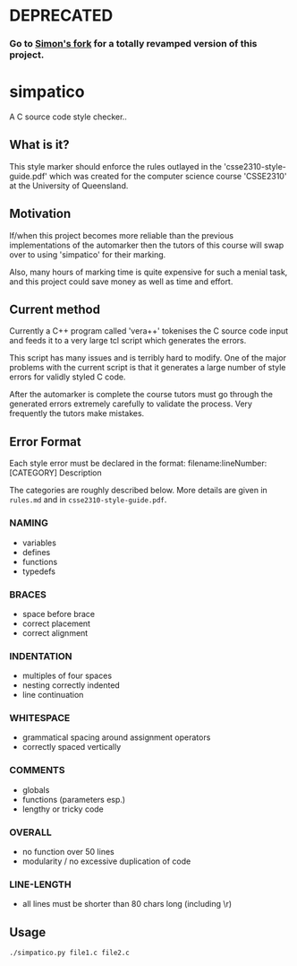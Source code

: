# DEPRECATED
### Go to [Simon's fork](https://github.com/SJShaw/simpatico) for a totally revamped version of this project.

simpatico
=========

A C source code style checker..

## What is it?

This style marker should enforce the rules outlayed in
the 'csse2310-style-guide.pdf' which was created for the computer
science course 'CSSE2310' at the University of Queensland.

## Motivation

If/when this project becomes more reliable than the previous
implementations of the automarker then the tutors of this 
course will swap over to using 'simpatico' for their marking.

Also, many hours of marking time is quite expensive for such
a menial task, and this project could save money as well 
as time and effort.

## Current method

Currently a C++ program called 'vera++' tokenises the C
source code input and feeds it to a very large tcl script
which generates the errors. 

This script has many issues and is terribly hard to modify.
One of the major problems with the current script is that
it generates a large number of style errors for validly 
styled C code.

After the automarker is complete the course tutors must go
through the generated errors extremely carefully to validate
the process. Very frequently the tutors make mistakes.

## Error Format

Each style error must be declared in the format:
    filename:lineNumber: [CATEGORY] Description

The categories are roughly described below. More details are given in
`rules.md` and in `csse2310-style-guide.pdf`.

### NAMING
- variables
- defines
- functions
- typedefs

### BRACES
- space before brace
- correct placement
- correct alignment

### INDENTATION
- multiples of four spaces
- nesting correctly indented
- line continuation

### WHITESPACE
- grammatical spacing around assignment operators
- correctly spaced vertically

### COMMENTS
- globals
- functions (parameters esp.)
- lengthy or tricky code

### OVERALL
- no function over 50 lines
- modularity / no excessive duplication of code

### LINE-LENGTH
- all lines must be shorter than 80 chars long (including \r)

## Usage

```
./simpatico.py file1.c file2.c
```
